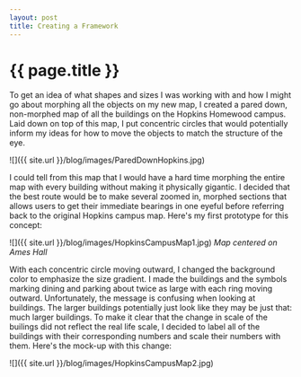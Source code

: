 ```yaml
---
layout: post
title: Creating a Framework
---
```


{{ page.title }}
================

<p class="meta">

To get an idea of what shapes and sizes I was working with and how I might go about morphing all the objects on my new map, I created a pared down, non-morphed map of all the buildings on the Hopkins Homewood campus. Laid down on top of this map, I put concentric circles that would potentially inform my ideas for how to move the objects to match the structure of the eye.

![]({{ site.url }}/blog/images/ParedDownHopkins.jpg)

I could tell from this map that I would have a hard time morphing the entire map with every building without making it physically gigantic. I decided that the best route would be to make several zoomed in, morphed sections that allows users to get their immediate bearings in one eyeful before referring back to the original Hopkins campus map. Here's my first prototype for this concept:

![]({{ site.url }}/blog/images/HopkinsCampusMap1.jpg)
<i> Map centered on Ames Hall </i>

With each concentric circle moving outward, I changed the background color to emphasize the size gradient. I made the buildings and the symbols marking dining and parking about twice as large with each ring moving outward. Unfortunately, the message is confusing when looking at buildings. The larger buildings potentially just look like they may be just that: much larger buildings. To make it clear that the change in scale of the builings did not reflect the real life scale, I decided to label all of the buildings with their corresponding numbers and scale their numbers with them. Here's the mock-up with this change:

![]({{ site.url }}/blog/images/HopkinsCampusMap2.jpg)

